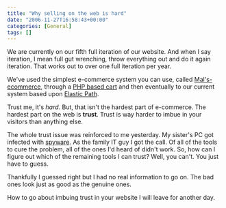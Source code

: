 ```yaml
---
title: "Why selling on the web is hard"
date: "2006-11-27T16:58:43+00:00"
categories: [General]
tags: []
---
```


We are currently on our fifth full iteration of our website. And when I say iteration, I mean full gut wrenching, throw everything out and do it again iteration. That works out to over one full iteration per year.

We've used the simplest e-commerce system you can use, called <a href="http://www.mals-e.com/">Mal's-ecommerce</a>, through a <a href="http://www.jshop.co.uk/">PHP based cart</a> and then eventually to our current system based upon  <a href="http://www.elasticpath.com/">Elastic Path</a>.

Trust me, it's <em>hard</em>. But, that isn't the hardest part of e-commerce. The hardest part on the web is <strong>trust</strong>. Trust is way harder to imbue in your visitors than anything else.

The whole trust issue was reinforced to me yesterday. My sister's PC got infected with <a href="http://en.wikipedia.org/wiki/Spyware">spyware</a>. As the family IT guy I got the call. Of all of the tools to cure the problem, all of the ones I'd heard of didn't work. So, how can I figure out which of the remaining tools I can trust? Well, you can't. You just have to guess.

Thankfully I guessed right but I had no real information to go on. The bad ones look just as good as the genuine ones.

How to go about imbuing trust in your website I will leave for another day.

